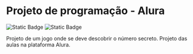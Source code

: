 # Projeto de programação - Alura
![Static Badge](https://img.shields.io/badge/Java%20Script%20-%20cyan?style=flat) ![Static Badge](https://img.shields.io/badge/Java%20Script%20-%20light%20green?style=flat)

Projeto de um jogo onde se deve descobrir o número secreto. Projeto das aulas na plataforma Alura.
